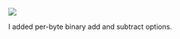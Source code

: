 ![](https://db-feed.s3.amazonaws.com/legacy/add_subtract-1574356527415.gif)

I added per-byte binary add and subtract options.
